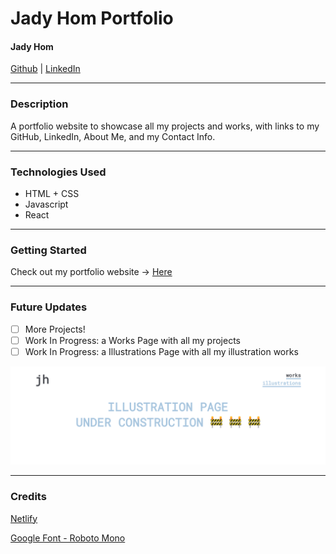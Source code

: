 # Jady Hom Portfolio

#### Jady Hom

[Github](https://github.com/jadyhome) | [LinkedIn](www.linkedin.com/in/jadyhom)

---

### Description

A portfolio website to showcase all my projects and works, with links to my GitHub, LinkedIn, About Me, and my Contact Info.

---

### Technologies Used

- HTML + CSS
- Javascript
- React

---

### Getting Started

Check out my portfolio website → [Here](https://jadyhom.netlify.app/)

---

### Future Updates

- [ ] More Projects!
- [ ] Work In Progress: a Works Page with all my projects
- [ ] Work In Progress: a Illustrations Page with all my illustration works

![pages-under-construction](assets/under-construction.png)

---

### Credits

[Netlify](www.netlify.com)

[Google Font - Roboto Mono](https://fonts.google.com/specimen/Roboto+Mono?preview.text_type=custom)